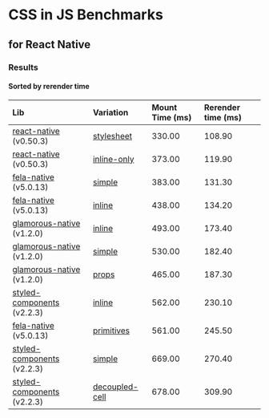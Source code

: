 # CSS in JS Benchmarks
## for React Native


### Results

#### Sorted by rerender time

Lib | Variation | Mount Time (ms) | Rerender time (ms)
:--- | :--- | :--- | :---
[react-native](https://github.com/facebook/react-native) (v0.50.3) | [stylesheet](src/components/benchmarks/react-native/stylesheet/index.js) | 330.00 | 108.90
[react-native](https://github.com/facebook/react-native) (v0.50.3) | [inline-only](src/components/benchmarks/react-native/inline-only/index.js) | 373.00 | 119.90
[fela-native](https://github.com/rofrischmann/fela/tree/master/packages/fela-native) (v5.0.13) | [simple](src/components/benchmarks/fela/simple/index.js) | 383.00 | 131.30
[fela-native](https://github.com/rofrischmann/fela/tree/master/packages/fela-native) (v5.0.13) | [inline](src/components/benchmarks/fela/inline/index.js) | 438.00 | 134.20
[glamorous-native](https://github.com/robinpowered/glamorous-native) (v1.2.0) | [inline](src/components/benchmarks/glamorous/inline/index.js) | 493.00 | 173.40
[glamorous-native](https://github.com/robinpowered/glamorous-native) (v1.2.0) | [simple](src/components/benchmarks/glamorous/simple/index.js) | 530.00 | 182.40
[glamorous-native](https://github.com/robinpowered/glamorous-native) (v1.2.0) | [props](src/components/benchmarks/glamorous/props/index.js) | 465.00 | 187.30
[styled-components](https://github.com/styled-components/styled-components) (v2.2.3) | [inline](src/components/benchmarks/styled-components/inline/index.js) | 562.00 | 230.10
[fela-native](https://github.com/rofrischmann/fela/tree/master/packages/fela-native) (v5.0.13) | [primitives](src/components/benchmarks/fela/primitives/index.js) | 561.00 | 245.50
[styled-components](https://github.com/styled-components/styled-components) (v2.2.3) | [simple](src/components/benchmarks/styled-components/simple/index.js) | 669.00 | 270.40
[styled-components](https://github.com/styled-components/styled-components) (v2.2.3) | [decoupled-cell](src/components/benchmarks/styled-components/decoupled-cell/index.js) | 678.00 | 309.90
